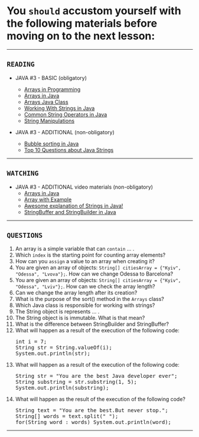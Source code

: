 # You `should` accustom yourself with the following materials before moving on to the next lesson:
---
## `READING`
- JAVA #3 - BASIC (obligatory)
    - [Arrays in Programming](https://www.toolsqa.com/datastructures/array-in-programming/)
    - [Arrays in Java](https://www.geeksforgeeks.org/arrays-injava/)
    - [Arrays Java Class](https://www.geeksforgeeks.org/arrayclass-in-java/)
    - [Working With Strings in Java](https://caveofprogramming.com/java/java-string-workingwith-strings-in-java.html)
    - [Common String Operators in Java](https://www.baeldung.com/java-string-operations)
    - [String Manipulations](https://www.guru99.com/javastrings.html)

- JAVA #3 - ADDITIONAL (non-obligatory)
    - [Bubble sorting in Java ](https://www.geeksforgeeks.org/bubble-sort/)
    - [Top 10 Questions about Java Strings](https://dzone.com/articles/top-10-questions-java-strings)
---

## `WATCHING`
- JAVA #3 - ADDITIONAL video materials (non-obligatory)
    - [Arrays in Java](https://www.youtube.com/watch?v=TmM9XAIKa-Y)
    - [Array with Example](https://www.youtube.com/watch?v=udHgmxK9oAI)
    - [Awesome explanation of Strings in Java!](https://www.youtube.com/watch?v=4l50UaPca7Y)
    - [StringBuffer and StringBuilder in Java](https://www.youtube.com/watch?v=oYcb0N1YfVw)
---

## `QUESTIONS`
1. An array is a simple variable that can `contain` ... .
2. Which `index` is the starting point for counting array
elements?
3. How can you `assign` a value to an array when creating it?
4. You are given an array of objects: `String[] citiesArray = {"Kyiv", "Odessa", "Lvova"};`. How can we change Odessa to Barcelona?
5. You are given an array of objects: `String[] citiesArray = {"Kyiv", "Odessa", "Lviv"};`. How can we check the array length?
6. Can we change the array length after its creation?
7. What is the purpose of the sort() method in the `Arrays` class?
8. Which Java class is responsible for working with strings?
9. The String object is represents ... .
10. The String object is is immutable. What is that mean?
11. What is the difference between StringBuilder and StringBuffer?
12. What will happen as a result of the execution of the following code:
    <pre>
    int i = 7;
    String str = String.valueOf(i);
    System.out.println(str);
    </pre>
13. What will happen as a result of the execution of the following code:
    <pre>
    String str = "You are the best Java developer ever";
    String substring = str.substring(1, 5);
    System.out.println(substring);
    </pre>
14. What will happen as the result of the execution of the following code?
    <pre>
    String text = "You are the best.But never stop.";
    String[] words = text.split(" ");
    for(String word : words) System.out.println(word);
    </pre>
---


